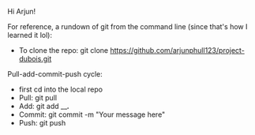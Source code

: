 Hi Arjun!

For reference, a rundown of git from the command line (since that's how I learned it lol):
- To clone the repo: git clone https://github.com/arjunphull123/project-dubois.git

Pull-add-commit-push cycle:
- first cd into the local repo
- Pull: git pull
- Add: git add _____.___
- Commit: git commit -m "Your message here"
- Push: git push